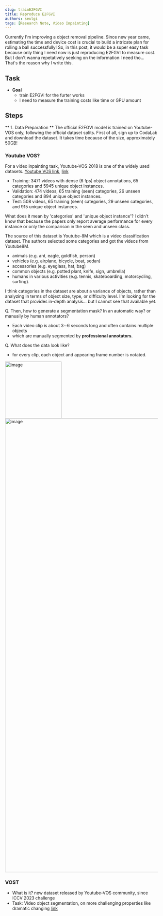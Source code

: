 ```yaml
---
slug: trainE2FGVI
title: Reproduce E2FGVI
authors: seulgi
tags: [Research Note, Video Inpainting]
---
```


Currently I'm improving a object removal pipeline. Since new year came, estimating the time and device cost is crucial to build a intricate plan for rolling a ball successfully!
So, in this post, it would be a super easy task because only thing I need now is just reproducing E2FGVI to measure cost.
But I don't wanna repetatively seeking on the information I need tho... That's the reason why I write this.

## Task
- **Goal**
  - train E2FGVI for the furter works
  - I need to measure the training costs like time or GPU amount

## Steps
** 1. Data Preparation **
The official E2FGVI model is trained on Youtube-VOS only, following the official dataset splits.
First of all, sign up to CodaLab and download the dataset. It takes time because of the size, approximately 50GB!

### Youtube VOS?
For a video inpainting task, Youtube-VOS 2018 is one of the widely used datasets.
[Youtube VOS link](https://youtube-vos.org/dataset/vos/), [link](https://drive.google.com/drive/folders/1bI5J1H3mxsIGo7Kp-pPZU8i6rnykOw7f)

- Training: 3471 videos with dense (6 fps) object annotations, 65 categories and 5945 unique object instances.
- Validation: 474 videos, 65 training (seen) categories, 26 unseen categories and 894 unique object instances.
- Test: 508 videos, 65 training (seen) categories, 29 unseen categories, and 915 unique object instances.

What does it mean by 'categories' and 'unique object instance'?
I didn't know that because the papers only report average performance for every instance or only the comparison in the seen and unseen class.

The source of this dataset is Youtube-8M which is a video classification dataset.
The authors selected some categories and got the videos from Youtube8M.
- animals (e.g. ant, eagle, goldfish, person)
- vehicles (e.g. airplane, bicycle, boat, sedan)
- accessories (e.g. eyeglass, hat, bag)
- common objects (e.g. potted plant, knife, sign, umbrella)
- humans in various activities (e.g. tennis, skateboarding, motorcycling, surfing).

I think categories in the dataset are about a variance of objects, rather than analyzing in terms of object size, type, or difficulty level. I'm looking for the dataset that provides in-depth analysis... but I cannot see that available yet.

Q. Then, how to generate a segmentation mask? In an automatic way? or manually by human annotators?
- Each video clip is about 3∼6 seconds long and often contains multiple objects
- which are manually segmented by **professional annotators**.

Q. What does the data look like?
- for every clip, each object and appearing frame number is notated.
<img width="186" alt="image" src="https://github.com/sghong977/ai-blog/assets/46152199/6df88c9d-dc03-4641-b398-6a13a051d764">
<img width="1490" alt="image" src="https://github.com/sghong977/ai-blog/assets/46152199/e5ddf76c-17d6-4b5d-b925-41469a7efb08">


### VOST
- What is it? new dataset released by Youtube-VOS community, since ICCV 2023 challenge
- Task: Video object segmentation, on more challenging properties like dramatic changing
[link](https://www.vostdataset.org/)
